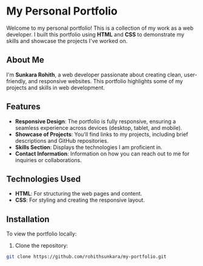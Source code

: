 # My Personal Portfolio

Welcome to my personal portfolio! This is a collection of my work as a web developer. I built this portfolio using **HTML** and **CSS** to demonstrate my skills and showcase the projects I've worked on.

## About Me

I'm **Sunkara Rohith**, a web developer passionate about creating clean, user-friendly, and responsive websites. This portfolio highlights some of my projects and skills in web development.

## Features

- **Responsive Design**: The portfolio is fully responsive, ensuring a seamless experience across devices (desktop, tablet, and mobile).
- **Showcase of Projects**: You'll find links to my projects, including brief descriptions and GitHub repositories.
- **Skills Section**: Displays the technologies I am proficient in.
- **Contact Information**: Information on how you can reach out to me for inquiries or collaborations.

## Technologies Used

- **HTML**: For structuring the web pages and content.
- **CSS**: For styling and creating the responsive layout.

## Installation

To view the portfolio locally:

1. Clone the repository:

```bash
git clone https://github.com/rohithsunkara/my-portfolio.git
